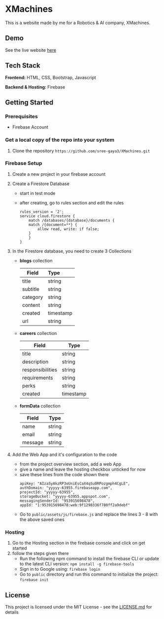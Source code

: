 # XMachines

This is a website made by me for a Robotics & AI company, XMachines.


## Demo


See the live website [here](https://xmachines-5df86.web.app/)
## Tech Stack

**Frontend:** HTML, CSS, Bootstrap, Javascript

**Backend & Hosting:** Firebase

## Getting Started

### Prerequisites
- Firebase Account

### Get a local copy of the repo into your system

1. Clone the repository `https://github.com/sree-gaya3/XMachines.git`

### Firebase Setup
1. Create a new project in your firebase account
2. Create a Firestore Database
    - start in test mode
    - after creating, go to rules section and edit the rules
    
        ```
        rules_version = '2';
        service cloud.firestore {
            match /databases/{database}/documents {
            match /{document=**} {
                allow read, write: if false;
            }
            }
        }
        ```


3. In the Firestore database, you need to create 3 Collections
    - **blogs** collection

        | Field     | Type        |
        | ----------|:------------| 
        | title     | string      |
        | subtitle  | string      |
        | category  | string      |
        | content   | string      |
        | created   | timestamp   |
        | url       | string      |

    - **careers** collection

        | Field             | Type        |
        | ------------------|-------------| 
        | title             | string      |
        | description       | string      |
        | responsibilities  | string      |
        | requirements      | string      |
        | perks             | string      |
        | created           | timestamp   |

    - **formData** collection

        | Field    | Type     |
        | ---------|----------| 
        | name     | string   |
        | email    | string   |
        | message  | string   |
4. Add the Web App and it's configuration to the code
    - from the project overview section, add a web App
    - give a name and leave the hosting checkbox unticked for now
    - save these lines from the code shown there
        ```
        apiKey: "AIzaSyAkzRP3oUniEsCaX4qSu0RPozgmph4CgLE",
        authDomain: "yyyyy-63955.firebaseapp.com",
        projectId: "yyyyy-63955",
        storageBucket: "yyyyy-63955.appspot.com",
        messagingSenderId: "953915698478",
        appId: "1:953915698478:web:9f1298336f780ff2a9debf"
        ```
    - Go to `public/assets/js/firebase.js` and replace the lines 3 - 8 with the above saved ones

### Hosting 

1. Go to the Hosting section in the firebase console and click on get started
2. follow the steps given there 
    - Run the following npm command to install the firebase CLI or update to the latest CLI version: `npm install -g firebase-tools`
    - Sign in to Google using: `firebase login`
    - Go to `public` directory and run this command to initialize the project: `firebase init`


        

## License

This project is licensed under the MIT License - see the [LICENSE.md](./LICENSE.md) for details
